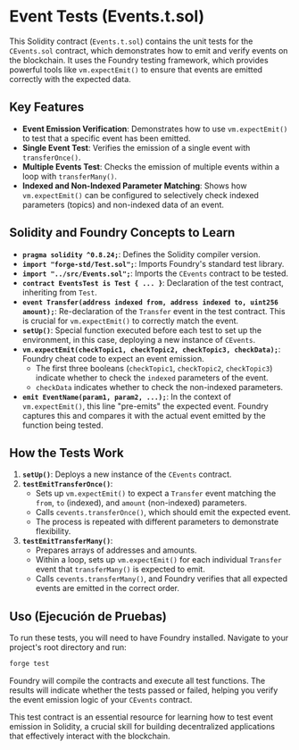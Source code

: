 # Event Tests (Events.t.sol)

This Solidity contract (`Events.t.sol`) contains the unit tests for the `CEvents.sol` contract, which demonstrates how to emit and verify events on the blockchain. It uses the Foundry testing framework, which provides powerful tools like `vm.expectEmit()` to ensure that events are emitted correctly with the expected data.

## Key Features

*   **Event Emission Verification**: Demonstrates how to use `vm.expectEmit()` to test that a specific event has been emitted.
*   **Single Event Test**: Verifies the emission of a single event with `transferOnce()`.
*   **Multiple Events Test**: Checks the emission of multiple events within a loop with `transferMany()`.
*   **Indexed and Non-Indexed Parameter Matching**: Shows how `vm.expectEmit()` can be configured to selectively check indexed parameters (topics) and non-indexed data of an event.

## Solidity and Foundry Concepts to Learn

*   **`pragma solidity ^0.8.24;`**: Defines the Solidity compiler version.
*   **`import "forge-std/Test.sol";`**: Imports Foundry's standard test library.
*   **`import "../src/Events.sol";`**: Imports the `CEvents` contract to be tested.
*   **`contract EventsTest is Test { ... }`**: Declaration of the test contract, inheriting from `Test`.
*   **`event Transfer(address indexed from, address indexed to, uint256 amount);`**: Re-declaration of the `Transfer` event in the test contract. This is crucial for `vm.expectEmit()` to correctly match the event.
*   **`setUp()`**: Special function executed before each test to set up the environment, in this case, deploying a new instance of `CEvents`.
*   **`vm.expectEmit(checkTopic1, checkTopic2, checkTopic3, checkData);`**: Foundry cheat code to expect an event emission.
    *   The first three booleans (`checkTopic1`, `checkTopic2`, `checkTopic3`) indicate whether to check the `indexed` parameters of the event.
    *   `checkData` indicates whether to check the non-indexed parameters.
*   **`emit EventName(param1, param2, ...);`**: In the context of `vm.expectEmit()`, this line "pre-emits" the expected event. Foundry captures this and compares it with the actual event emitted by the function being tested.

## How the Tests Work

1.  **`setUp()`**: Deploys a new instance of the `CEvents` contract.
2.  **`testEmitTransferOnce()`**:
    *   Sets up `vm.expectEmit()` to expect a `Transfer` event matching the `from`, `to` (indexed), and `amount` (non-indexed) parameters.
    *   Calls `cevents.transferOnce()`, which should emit the expected event.
    *   The process is repeated with different parameters to demonstrate flexibility.
3.  **`testEmitTransferMany()`**:
    *   Prepares arrays of addresses and amounts.
    *   Within a loop, sets up `vm.expectEmit()` for each individual `Transfer` event that `transferMany()` is expected to emit.
    *   Calls `cevents.transferMany()`, and Foundry verifies that all expected events are emitted in the correct order.

## Uso (Ejecución de Pruebas)

To run these tests, you will need to have Foundry installed. Navigate to your project's root directory and run:

```bash
forge test
```

Foundry will compile the contracts and execute all test functions. The results will indicate whether the tests passed or failed, helping you verify the event emission logic of your `CEvents` contract.

This test contract is an essential resource for learning how to test event emission in Solidity, a crucial skill for building decentralized applications that effectively interact with the blockchain.
